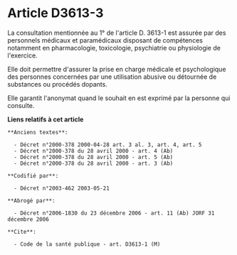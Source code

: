 # Article D3613-3

La consultation mentionnée au 1° de l'article D. 3613-1 est assurée par des personnels médicaux et paramédicaux disposant de
compétences notamment en pharmacologie, toxicologie, psychiatrie ou physiologie de l'exercice.

Elle doit permettre d'assurer la prise en charge médicale et psychologique des personnes concernées par une utilisation
abusive ou détournée de substances ou procédés dopants.

Elle garantit l'anonymat quand le souhait en est exprimé par la personne qui consulte.

**Liens relatifs à cet article**

	**Anciens textes**:

	  - Décret n°2000-378 2000-04-28 art. 3 al. 3, art. 4, art. 5
	  - Décret n°2000-378 du 28 avril 2000 - art. 4 (Ab)
	  - Décret n°2000-378 du 28 avril 2000 - art. 5 (Ab)
	  - Décret n°2000-378 du 28 avril 2000 - art. 3 (Ab)

	**Codifié par**:

	  - Décret n°2003-462 2003-05-21

	**Abrogé par**:

	  - Décret n°2006-1830 du 23 décembre 2006 - art. 11 (Ab) JORF 31 décembre 2006

	**Cite**:

	  - Code de la santé publique - art. D3613-1 (M)
